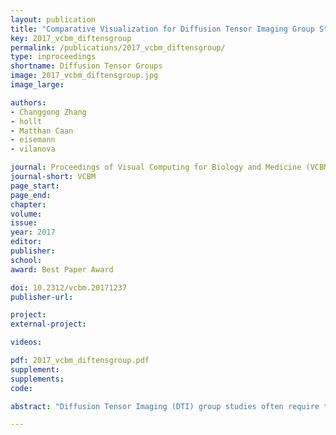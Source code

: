 ```yaml
---
layout: publication
title: "Comparative Visualization for Diffusion Tensor Imaging Group Study at Multiple Levels of Detail"
key: 2017_vcbm_diftensgroup
permalink: /publications/2017_vcbm_diftensgroup/
type: inproceedings
shortname: Diffusion Tensor Groups
image: 2017_vcbm_diftensgroup.jpg
image_large:

authors:
- Changgong Zhang
- hollt
- Matthan Caan
- eisemann
- vilanova

journal: Proceedings of Visual Computing for Biology and Medicine (VCBM)
journal-short: VCBM
page_start:
page_end:
chapter:
volume:
issue:
year: 2017
editor:
publisher:
school:
award: Best Paper Award

doi: 10.2312/vcbm.20171237
publisher-url:

project:
external-project:

videos:

pdf: 2017_vcbm_diftensgroup.pdf
supplement:
supplements:
code:

abstract: "Diffusion Tensor Imaging (DTI) group studies often require the comparison of two groups of 3D diffusion tensor fields. The total number of datasets involved in the study and the multivariate nature of diffusion tensors together make this a challenging process. The traditional approach is to reduce the six-dimensional diffusion tensor to some scalar quantities, which can be analyzed with univariate statistical methods, and visualized with standard techniques such as slice views. However, this provides merely part of the whole story due to information reduction. If to take the full tensor information into account, only few methods are available, and they focus on the analysis of a single group, rather than the comparison of two groups. Simultaneously comparing two groups of diffusion tensor fields by simple juxtaposition or superposition is rather impractical. In this work, we extend previous work to visually compare two groups of diffusion tensor fields. To deal with the wealth of information, the comparison is carried out at multiple levels of detail. In the 3D spatial domain, we propose a details on demand glyph representation to support the visual comparison of the tensor ensemble summary information in a progressive manner. The spatial view guides analysts to select voxels of interest. Then at the detail level, the respective original tensor ensembles are compared in terms of tensor intrinsic properties, with special care taken to reduce visual clutter. We demonstrate the usefulness of our visual analysis system by comparing a control group and an HIV positive patient group."

---
```

